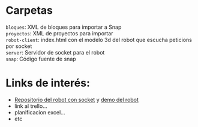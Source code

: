 # Carpetas
``bloques``: XML de bloques para importar a Snap  
``proyectos``: XML de proyectos para importar  
``robot-client``: index.html con el modelo 3d del robot que escucha peticions por socket  
``server``: Servidor de socket para el robot  
``snap``: Código fuente de snap  

# Links de interés:
- [Repositorio del robot con socket](https://github.com/davidcanogallardo/robot-socket) y [demo del robot](robot.nullpointer.cat)
- link al trello...
- planificacion excel...
- etc
[]()
[]()
[]()
